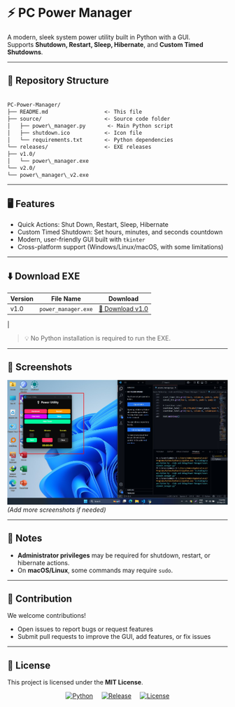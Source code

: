 
# ⚡ PC Power Manager

A modern, sleek system power utility built in Python with a GUI.  
Supports **Shutdown, Restart, Sleep, Hibernate**, and **Custom Timed Shutdowns**.

---

## 📂 Repository Structure

```

PC-Power-Manager/
├── README.md                  <- This file
├── source/                    <- Source code folder
│   ├── power\_manager.py       <- Main Python script
│   ├── shutdown.ico           <- Icon file
│   └── requirements.txt       <- Python dependencies
└── releases/                  <- EXE releases
├── v1.0/
│   └── power\_manager.exe
└── v2.0/
└── power\_manager\_v2.exe

```

---

## 🖥 Features

- Quick Actions: Shut Down, Restart, Sleep, Hibernate  
- Custom Timed Shutdown: Set hours, minutes, and seconds countdown  
- Modern, user-friendly GUI built with `tkinter`  
- Cross-platform support (Windows/Linux/macOS, with some limitations)  

---

## ⬇️ Download EXE

| Version | File Name | Download |
|---------|-----------|---------|
| v1.0    | `power_manager.exe`       | [💾 Download v1.0](https://github.com/shawnazd/PC-Power-Manager/releases/download/v1.0/power_manager_v2.0.exe)
 |


> 💡 No Python installation is required to run the EXE.

---

## 📸 Screenshots

![Main Window](screenshots/main_window_v2.0.jpg)  
*(Add more screenshots if needed)*

---

## 📌 Notes

- **Administrator privileges** may be required for shutdown, restart, or hibernate actions.  
- On **macOS/Linux**, some commands may require `sudo`.  

---

## 📝 Contribution

We welcome contributions!  

- Open issues to report bugs or request features  
- Submit pull requests to improve the GUI, add features, or fix issues  

---
## 📄 License

This project is licensed under the **MIT License**.  

<p align="center">
  <a href="https://www.python.org/"><img src="https://img.shields.io/badge/Python-3.13-blue" alt="Python"></a> &nbsp;&nbsp;&nbsp;
  <a href="releases/v2.0/power_manager_v2.exe"><img src="https://img.shields.io/badge/Release-v2.0-green" alt="Release"></a> &nbsp;&nbsp;&nbsp;
  <a href="LICENSE"><img src="https://img.shields.io/badge/License-MIT-yellow" alt="License"></a>
</p>

